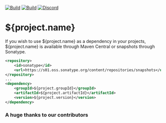 [![Build](https://github.com/promcteam/${project.artifactId}/actions/workflows/release.yml/badge.svg?branch=main)](https://s01.oss.sonatype.org/content/repositories/releases/studio/magemonkey/${project.artifactId}/${project.version})
[![Build](https://github.com/promcteam/${project.artifactId}/actions/workflows/devbuild.yml/badge.svg?branch=dev)](https://s01.oss.sonatype.org/content/repositories/snapshots/studio/magemonkey/${project.artifactId}/${project.version})
[![Discord](https://dcbadge.vercel.app/api/server/6UzkTe6RvW?style=flat)](https://discord.gg/6UzkTe6RvW)

# ${project.name}

If you wish to use ${project.name} as a dependency in your projects, ${project.name} is available through Maven Central
or snapshots through Sonatype.

```xml
<repository>
    <id>sonatype</id>
    <url>https://s01.oss.sonatype.org/content/repositories/snapshots</url>
</repository>
...
<dependency>
    <groupId>${project.groupId}</groupId>
    <artifactId>${project.artifactId}</artifactId>
    <version>${project.version}</version>
</dependency>
```

### A huge thanks to our contributors

<a href="https://github.com/promcteam/${project.artifactId}/graphs/contributors">
<img src="https://contrib.rocks/image?repo=promcteam/${project.artifactId}"  alt=""/>
</a>
